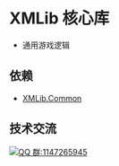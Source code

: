 # XMLib 核心库

- 通用游戏逻辑

## 依赖

- [XMLib.Common](https://github.com/PxGame/XMLib.Common)

## 技术交流

<a target="_blank" href="https://qm.qq.com/cgi-bin/qm/qr?k=zG1p_qhPGpBWnoBD6HYuoEmC7lnkxa4t&jump_from=webapi"><img border="0" src="//pub.idqqimg.com/wpa/images/group.png" alt="QQ 群:1147265945" title="游戏开发交流"></a>